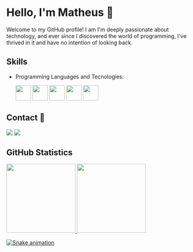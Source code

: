 # Hello, I'm Matheus 👋

Welcome to my GitHub profile! I am I'm deeply passionate about technology, and ever since I discovered the world of programming, I've thrived in it and have no intention of looking back.

## Skills

- Programming Languages and Tecnologies:

  <img loading="lazy" src="https://cdn.jsdelivr.net/gh/devicons/devicon/icons/c/c-original.svg" width="40" height="40"/>
  
  <img loading="lazy" src="https://cdn.jsdelivr.net/gh/devicons/devicon/icons/git/git-original.svg" widht="40" height="40" />

  <img loading="lazy" src="https://cdn.jsdelivr.net/gh/devicons/devicon/icons/github/github-original-wordmark.svg" widht="40" height="40"/>

  <img loading="lazy" src="https://cdn.jsdelivr.net/gh/devicons/devicon/icons/python/python-original.svg"  widht="40" height="40"/>

  <img loading="lazy" src="https://cdn.jsdelivr.net/gh/devicons/devicon/icons/html5/html5-original.svg"  widht="40" height="40"/>

## Contact :link:

<div>
  <a href="https://www.linkedin.com/in/matheus-lopes11/ target="_blank"><img loading="lazy" src="https://img.shields.io/badge/-Linkedin-%230077B5?style=for-the-badge&logo=linkedin&logoColor="white" target="_blank"></a>
  <a href = "mailto:contato@ml722090@gmail.com"><img loading="lazy" src="https://img.shields.io/badge/Gmail-D14836?style=for-the-badge&logo=gmail&logoColor=white" target="_blank"></a>
  
</div>

## GitHub Statistics

<div>
<a href="https://github.com/lopesma11">
<img loading="lazy" height="180em" src="https://github-readme-stats.vercel.app/api/top-langs/?username=lopesma11&layout=compact&langs_count=7&theme=dracula"/>
<img loading="lazy" height="180em" src="https://github-readme-stats.vercel.app/api?username=lopesma11&show_icons=true&theme=dracula&include_all_commits=true&count_private=true"/>
</div>

![Snake animation](https://github.com/lopesma11/lopesma11/blob/output/github-contribution-grid-snake.svg)
